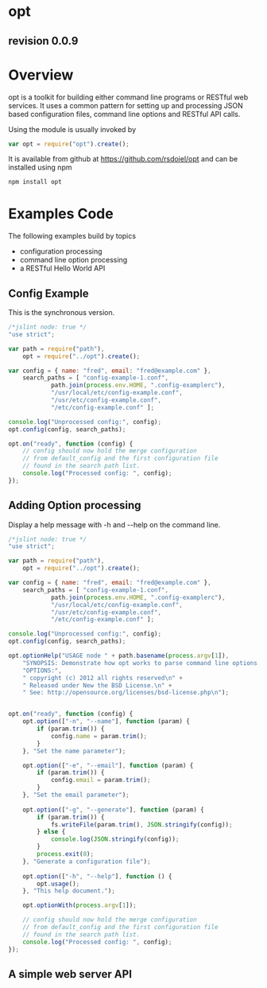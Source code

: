 opt
===
revision 0.0.9
--------------

# Overview

opt is a toolkit for building either command line programs or RESTful
web services. It uses a common pattern for setting up and processing
JSON based configuration files, command line options and RESTful API
calls.

Using the module is usually invoked by

```javascript
var opt = require("opt").create();
```
It is available from github at https://github.com/rsdoiel/opt and
can be installed using npm

```sh
npm install opt
```


# Examples Code

The following examples build by topics

* configuration processing
* command line option processing
* a RESTful Hello World API

## Config Example

This is the synchronous version.

```javascript
/*jslint node: true */
"use strict";

var path = require("path"),
	opt = require("../opt").create();

var config = { name: "fred", email: "fred@example.com" },
	search_paths = [ "config-example-1.conf",
			path.join(process.env.HOME, ".config-examplerc"),
			"/usr/local/etc/config-example.conf",
			"/usr/etc/config-example.conf",
			"/etc/config-example.conf" ];

console.log("Unprocessed config:", config);
opt.config(config, search_paths);

opt.on("ready", function (config) {
	// config should now hold the merge configuration
	// from default_config and the first configuration file 
	// found in the search path list.
	console.log("Processed config: ", config);
});
```

## Adding Option processing

Display a help message with -h and --help on the command line.

```javascript
/*jslint node: true */
"use strict";

var path = require("path"),
	opt = require("../opt").create();

var config = { name: "fred", email: "fred@example.com" },
	search_paths = [ "config-example-1.conf",
			path.join(process.env.HOME, ".config-examplerc"),
			"/usr/local/etc/config-example.conf",
			"/usr/etc/config-example.conf",
			"/etc/config-example.conf" ];

console.log("Unprocessed config:", config);
opt.config(config, search_paths);

opt.optionHelp("USAGE node " + path.basename(process.argv[1]),
	"SYNOPSIS: Demonstrate how opt works to parse command line options.\n\n\t\t node " + path.basename(process.argv[1]) + " --help",
	"OPTIONS:",
	" copyright (c) 2012 all rights reserved\n" +
	" Released under New the BSD License.\n" +
	" See: http://opensource.org/licenses/bsd-license.php\n");


opt.on("ready", function (config) {
    opt.option(["-n", "--name"], function (param) {
        if (param.trim()) {
            config.name = param.trim();
        }
    }, "Set the name parameter");

    opt.option(["-e", "--email"], function (param) {
        if (param.trim()) {
            config.email = param.trim();
        }
    }, "Set the email parameter");
    
    opt.option(["-g", "--generate"], function (param) {
        if (param.trim()) {
            fs.writeFile(param.trim(), JSON.stringify(config));
        } else {
            console.log(JSON.stringify(config));
        }
        process.exit(0);
    }, "Generate a configuration file");
    
    opt.option(["-h", "--help"], function () {
        opt.usage();
    }, "This help document.");

    opt.optionWith(process.argv[1]);

    // config should now hold the merge configuration
    // from default_config and the first configuration file 
    // found in the search path list.
    console.log("Processed config: ", config);
});
```

## A simple web server API

```javascript
```

